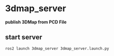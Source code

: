 # 3dmap_server
**publish 3DMap from PCD File**
## start server
```ros2 launch 3dmap_server 3dmap_server.launch.py```

